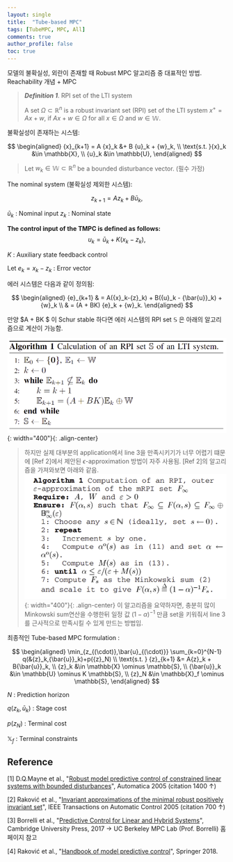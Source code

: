 ```yaml
---
layout: single
title:  "Tube-based MPC"
tags: [TubeMPC, MPC, All]
comments: true
author_profile: false
toc: true
---
```

모델의 불확실성, 외란이 존재할 때 Robust MPC 알고리즘 중 대표적인 방법.
Reachability 개념 + MPC 


> ***Definition 1***. RPI set of the LTI system
> 
> A set $\Omega \subset \mathbb{R}^n$ is a robust invariant set (RPI) set of the LTI system $x^+ = Ax + w$, if $Ax+w \in \Omega$ for all $x \in \Omega$ and $w\in \mathbb{W}$.
> 

불확실성이 존재하는 시스템:

$$
\begin{aligned}
    {x}_{k+1} = A {x}_k &+ B {u}_k + {w}_k, \\
\text{s.t. }{x}_k  &\in \mathbb{X}, \\
                {u}_k  &\in \mathbb{U}, 
\end{aligned}
$$

> Let ${w}_k \in \mathbb W \subset \mathbb{R}^n$ be a bounded disturbance vector.
(필수 가정)

The nominal system (불확실성 제외한 시스템):

$$
{z}_{k+1} = A{z}_k + B{\bar{u}}_k,
$$

${\bar{u}}_k$ : Nominal input 
${z}_k$ : Nominal state


**The control input of the TMPC is defined as follows:**
$$
 {u}_k= {\bar{u}}_k + K({x}_k-{z}_k),
 $$

$K$ : Auxiliary state feedback control

Let ${e}_k = {x}_k - {z}_k$ : Error vector

에러 시스템은 다음과 같이 정의됨:

$$
\begin{aligned} 
{e}_{k+1} & = A({x}_k-{z}_k) + B({u}_k - {\bar{u}}_k) + {w}_k 
\\ 
    &  = (A + BK) {e}_k + {w}_k.
\end{aligned}
$$

만양 $A + BK $ 이 Schur stable 하다면 에러 시스템의 RPI set $\mathbb{S}$ 은 아래의 알고리즘으로 계산이 가능함.

![title](/fig/RPI_algorithm.png){: width="400"}{: .align-center}

> 하지만 실제 대부분의 application에서 line 3을 만족시키기가 너무 어렵기 떄문에 [Ref 2]에서 제안된 $\epsilon$-approximation 방법이 자주 사용됨.
> [Ref 2]의 알고리즘을 가져와보면 아래와 같음.
![title](/fig/eps_approx.png){: width="400"}{: .align-center}
> 이 알고리즘을 요약하자면, 충분히 많이 Minkowski sum연산을 수행한뒤 일정 값 $(1-\alpha)^{-1}$ 만큼 set을 키워줘서 line 3를 근사적으로 만족시킬 수 있게 만드는 방법임. 

최종적인 Tube-based MPC formulation :

$$
\begin{aligned} 
    \min_{z_{(\cdot)},\bar{u}_{(\cdot)}} \sum_{k=0}^{N-1}  q(&{z}_k,{\bar{u}}_k)+p({z}_N)  \\ 
    \text{s.t. } 
    {z}_{k+1} &= A{z}_k + B{\bar{u}}_k,   \\
    {z}_k &\in \mathbb{X} \ominus \mathbb{S},   \\
    {\bar{u}}_k &\in \mathbb{U} \ominus K \mathbb{S}, \\
    {z}_N &\in \mathbb{X}_f \ominus \mathbb{S},
\end{aligned}
$$

$N$ : Prediction horizon

$q({z}_k,{\bar{u}}_k)$ : Stage cost

$p({z}_N)$ : Terminal cost

$\mathbb{X}_f$ : Terminal constraints





## Reference

[1] D.Q.Mayne et al., "[Robust model predictive control of constrained linear systems with bounded disturbances](https://www.sciencedirect.com/science/article/pii/S0005109804002870)", Automatica 2005 (citation 1400 &uarr;)

[2] Raković et al., "[Invariant approximations of the minimal robust positively invariant set](https://ieeexplore.ieee.org/abstract/document/1406138?casa_token=GPYlH92Dd-wAAAAA:FJrREumTxAA49DeIf8pbksDTPsu2DSK610HhmvNl_oR9ncyPvt2MCzRVVmBb6cpRHkl2BpDsYg)", IEEE Transactions on Automatic Control 2005 (citation 700 &uarr;)

[3] Borrelli et al., "[Predictive Control for Linear and Hybrid Systems](http://www.mpc.berkeley.edu/mpc-course-material)", Cambridge University Press, 2017
&rarr; UC Berkeley MPC Lab (Prof. Borrelli) 홈페이지 참고

[4] Raković et al., "[Handbook of model predictive control](https://books.google.co.kr/books?hl=ko&lr=&id=I3VsDwAAQBAJ&oi=fnd&pg=PR7&dq=Handbook+of+Model+Predictive+Control&ots=cYbWddt2H-&sig=0mYkxV24zMX_gDIQH6YMExPuosM#v=onepage&q=Handbook%20of%20Model%20Predictive%20Control&f=false)", Springer 2018.

